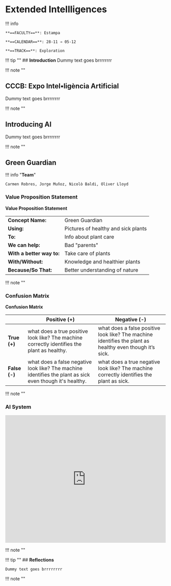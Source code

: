 # Extended Intellligences 

!!! info 
    
    **==FACULTY==**: Estampa    

    **==CALENDAR==**: 28-11 → 05-12

    **==TRACK==**: Exploration

<div style="clear:both;"></div>

!!! tip ""
    ## **Introduction** 
    Dummy text goes brrrrrrrr

!!! note ""

## **CCCB: Expo Intel•ligència Artificial**

Dummy text goes brrrrrrrr

!!! note ""

## **Introducing AI**

Dummy text goes brrrrrrrr

!!! note ""

## **Green Guardian**

!!! info "**Team**"
    
    Carmen Robres, Jorge Muñoz, Nicolò Baldi, Oliver Lloyd

### **Value Proposition Statement**

**Value Proposition Statement**

|                       |                                 |
|-----------------------|---------------------------------|
| **Concept Name:**     | Green Guardian                  |
| **Using:**            | Pictures of healthy and sick plants |
| **To:**               | Info about plant care           |
| **We can help:**      | Bad "parents"                   |
| **With a better way to:** | Take care of plants         |
| **With/Without:**     | Knowledge and healthier plants  |
| **Because/So That:**  | Better understanding of nature  |

!!! note ""

### **Confusion Matrix**

**Confusion Matrix**

|                   | **Positive (+)**                             | **Negative (-)**                             |
|-------------------|----------------------------------------------|----------------------------------------------|
| **True (+)**      | what does a true positive look like? The machine correctly identifies the plant as healthy. | what does a false positive look like? The machine identifies the plant as healthy even though it’s sick. |
| **False (-)**     | what does a false negative look like? The machine identifies the plant as sick even though it's healthy. | what does a true negative look like? The machine correctly identifies the plant as sick. |


!!! note ""

### **AI System**

<iframe 
    width="100%" 
    height="400" 
    src="https://www.youtube.com/embed/yW7W0c9UYr0?si=-LJoCJYsUfzOIqe4" 
    title="YouTube video player" 
    frameborder="0" 
    allow="accelerometer; autoplay; clipboard-write; encrypted-media; gyroscope; picture-in-picture; web-share" allowfullscreen>
</iframe>

!!! note ""

!!! tip ""
    ## **Reflections**

    Dummy text goes brrrrrrrr

!!! note ""